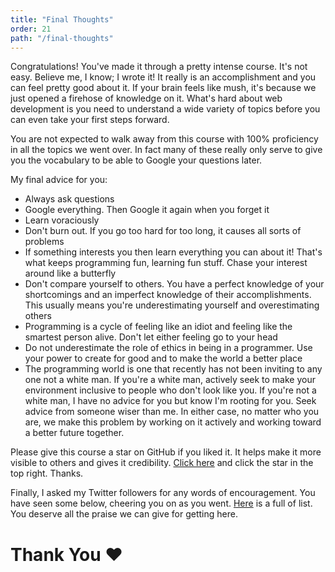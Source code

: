 ```yaml
---
title: "Final Thoughts"
order: 21
path: "/final-thoughts"
---
```


Congratulations! You've made it through a pretty intense course. It's not easy. Believe me, I know; I wrote it! It really is an accomplishment and you can feel pretty good about it. If your brain feels like mush, it's because we just opened a firehose of knowledge on it. What's hard about web development is you need to understand a wide variety of topics before you can even take your first steps forward.

You are not expected to walk away from this course with 100% proficiency in all the topics we went over. In fact many of these really only serve to give you the vocabulary to be able to Google your questions later.

My final advice for you:

* Always ask questions
* Google everything. Then Google it again when you forget it
* Learn voraciously
* Don't burn out. If you go too hard for too long, it causes all sorts of problems
* If something interests you then learn everything you can about it! That's what keeps programming fun, learning fun stuff. Chase your interest around like a butterfly
* Don't compare yourself to others. You have a perfect knowledge of your shortcomings and an imperfect knowledge of their accomplishments. This usually means you're underestimating yourself and overestimating others
* Programming is a cycle of feeling like an idiot and feeling like the smartest person alive. Don't let either feeling go to your head
* Do not underestimate the role of ethics in being in a programmer. Use your power to create for good and to make the world a better place
* The programming world is one that recently has not been inviting to any one not a white man. If you're a white man, actively seek to make your environment inclusive to people who don't look like you. If you're not a white man, I have no advice for you but know I'm rooting for you. Seek advice from someone wiser than me. In either case, no matter who you are, we make this problem by working on it actively and working toward a better future together.

Please give this course a star on GitHub if you liked it. It helps make it more visible to others and gives it credibility. [Click here][gh] and click the star in the top right. Thanks.

Finally, I asked my Twitter followers for any words of encouragement. You have seen some below, cheering you on as you went. [Here][tweets] is a full of list. You deserve all the praise we can give for getting here.

# Thank You ❤️ ️

[tweets]: https://btholt.github.io/intro-to-web-dev-v2/tweets/
[gh]: https://github.com/btholt/intro-to-web-dev-v2
